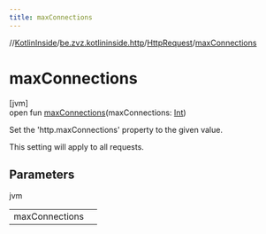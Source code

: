 ```yaml
---
title: maxConnections
---
```

//[KotlinInside](../../../index.html)/[be.zvz.kotlininside.http](../index.html)/[HttpRequest](index.html)/[maxConnections](max-connections.html)



# maxConnections



[jvm]\
open fun [maxConnections](max-connections.html)(maxConnections: [Int](https://kotlinlang.org/api/latest/jvm/stdlib/kotlin/-int/index.html))



Set the 'http.maxConnections' property to the given value. 



 This setting will apply to all requests.



## Parameters


jvm

| | |
|---|---|
| maxConnections |  |




